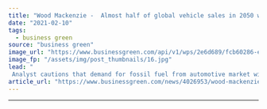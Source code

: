 ```yaml
---
title: "Wood Mackenzie -  Almost half of global vehicle sales in 2050 will be zero emission"
date: "2021-02-10"
tags: 
  - business green
source: "business green"
image_url: "https://www.businessgreen.com/api/v1/wps/2e6d689/fcb60286-ef99-4258-a0cf-a748959d8ccb/7/iStock-1182744070-185x114.jpg"
image_fp: "/assets/img/post_thumbnails/16.jpg"
lead: "
 Analyst cautions that demand for fossil fuel from automotive market will only drop by 24 per cent by 2050, despite bullish predictions for EV market ..."
article_url: "https://www.businessgreen.com/news/4026953/wood-mackenzie-half-global-vehicle-sales-2050-zero-emission"
---
```


---
